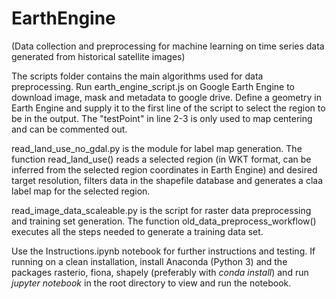 # EarthEngine

(Data collection and preprocessing for machine learning on time series data generated from historical satellite images)

The scripts folder contains the main algorithms used for data preprocessing. Run earth_engine_script.js on Google Earth Engine to download image, mask and metadata to google drive. Define a geometry in Earth Engine and supply it to the first line of the script to select the region to be in the output. The "testPoint" in line 2-3 is only used to map centering and can be commented out.

read_land_use_no_gdal.py is the module for label map generation. The function read_land_use() reads a selected region (in WKT format, can be inferred from the selected region coordinates in Earth Engine) and desired target resolution, filters data in the shapefile database and generates a claa label map for the selected region.

read_image_data_scaleable.py is the script for raster data preprocessing and training set generation. The function old_data_preprocess_workflow() executes all the steps needed to generate a training data set.

Use the Instructions.ipynb notebook for further instructions and testing. If running on a clean installation, install Anaconda (Python 3) and the packages rasterio, fiona, shapely (preferably with *conda install*) and run *jupyter notebook* in the root directory to view and run the notebook.

